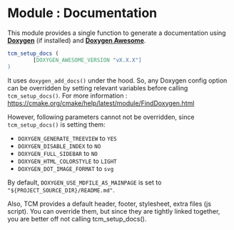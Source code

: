 # Module : Documentation

This module provides a single function to generate a documentation using __[Doxygen](https://www.doxygen.nl/)__ (if installed) and __[Doxygen Awesome](https://github.com/jothepro/doxygen-awesome-css)__.

```cmake
tcm_setup_docs (
        [DOXYGEN_AWESOME_VERSION "vX.X.X"]
)
```
It uses `doxygen_add_docs()` under the hood.
So, any Doxygen config option can be overridden by setting relevant variables before calling `tcm_setup_docs()`.
For more information : https://cmake.org/cmake/help/latest/module/FindDoxygen.html

However, following parameters cannot not be overridden, since `tcm_setup_docs()` is setting them:
* `DOXYGEN_GENERATE_TREEVIEW` to `YES`
* `DOXYGEN_DISABLE_INDEX` to `NO`
* `DOXYGEN_FULL_SIDEBAR` to `NO`
* `DOXYGEN_HTML_COLORSTYLE`	to `LIGHT`
* `DOXYGEN_DOT_IMAGE_FORMAT` to `svg`

By default, `DOXYGEN_USE_MDFILE_AS_MAINPAGE` is set to `"${PROJECT_SOURCE_DIR}/README.md"`.

Also, TCM provides a default header, footer, stylesheet, extra files (js script).
You can override them, but since they are tightly linked together, you are better off not calling tcm_setup_docs().
